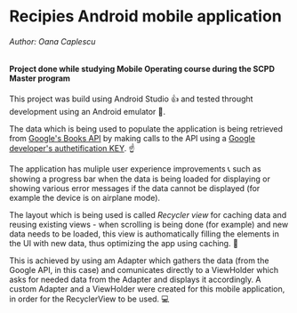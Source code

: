 # Recipies Android mobile application

###### Author: Oana Caplescu


#### Project done while studying Mobile Operating course during the SCPD Master program




This project was build using Android Studio :+1: and tested throught development using an Android emulator :iphone:.

The data which is being used to populate the application is being retrieved from [Google's Books API](https://developers.google.com/books/) by making calls to the API using a [Google developer's authetification KEY](https://cloud.google.com/docs/authentication/api-keys). :point_up:

The application has muliple user experience improvements :telephone_receiver: such as showing a progress bar when the data is being loaded for displaying or showing various error messages if the data cannot be displayed (for example the device is on airplane mode). 

The layout which is being used is called _Recycler view_ for caching data and reusing existing views - when scrolling is being done (for example) and new data needs to be loaded, this view is authomatically filling the elements in the UI with new data, thus optimizing the app using caching. :raised_hands: 

This is achieved by using am Adapter which gathers the data (from the Google API, in this case) and comunicates directly to a ViewHolder which asks for needed data from the Adapter and displays it accordingly. A custom Adapter and a ViewHolder were created for this mobile application, in order for the RecyclerView to be used. :computer:
